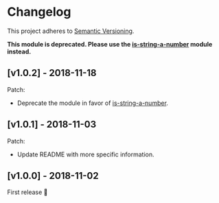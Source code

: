 # Changelog

This project adheres to [Semantic Versioning](http://semver.org/).

**This module is deprecated. Please use the
[is-string-a-number](https://www.npmjs.com/package/is-plain-number) module
instead.**

## [v1.0.2] - 2018-11-18

Patch:
- Deprecate the module in favor of
  [is-string-a-number](https://www.npmjs.com/package/is-plain-number).

## [v1.0.1] - 2018-11-03

Patch:
- Update README with more specific information.

## [v1.0.0] - 2018-11-02

First release :rocket:
